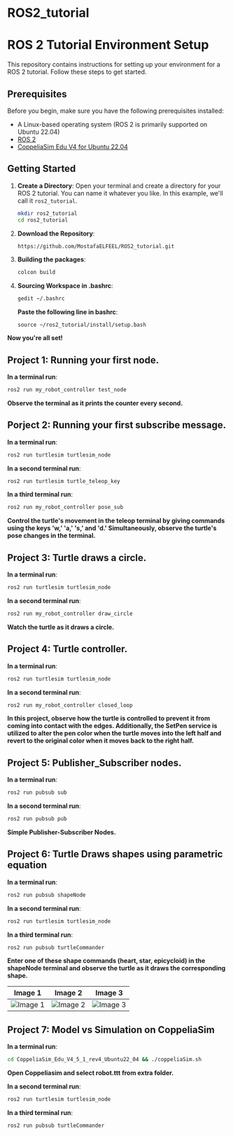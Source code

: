 # ROS2_tutorial
# ROS 2 Tutorial Environment Setup

This repository contains instructions for setting up your environment for a ROS 2 tutorial. Follow these steps to get started.

## Prerequisites

Before you begin, make sure you have the following prerequisites installed:

- A Linux-based operating system (ROS 2 is primarily supported on Ubuntu 22.04)
- [ROS 2](https://docs.ros.org/en/humble/Installation.html)
- [CoppeliaSim Edu V4 for Ubuntu 22.04](https://your-coppelia-download-link-here](https://coppeliarobotics.com/downloads?flavor=edu))


## Getting Started

1. **Create a Directory**: Open your terminal and create a directory for your ROS 2 tutorial. You can name it whatever you like. In this example, we'll call it `ros2_tutorial`.

   ```bash
   mkdir ros2_tutorial
   cd ros2_tutorial

2. **Download the Repository**:
   ```bash
   https://github.com/MostafaELFEEL/ROS2_tutorial.git
3. **Building the packages**:
   ```bash
   colcon build

4. **Sourcing Workspace in .bashrc**:
   ```bash
   gedit ~/.bashrc
   ```

   **Paste the following line in bashrc**:
   ```bashrc
   source ~/ros2_tutorial/install/setup.bash
   ```
**Now you're all set!**


## Project 1: Running your first node.
**In a terminal run**:
```bash
ros2 run my_robot_controller test_node
```
**Observe the terminal as it prints the counter every second.**
## Porject 2: Running your first subscribe message.
**In a terminal run**:
```bash
ros2 run turtlesim turtlesim_node
```
**In a second terminal run**:
```bash
ros2 run turtlesim turtle_teleop_key
```
**In a third terminal run**:
```bash
ros2 run my_robot_controller pose_sub
```
**Control the turtle's movement in the teleop terminal by giving commands using the keys 'w,' 'a,' 's,' and 'd.' Simultaneously, observe the turtle's pose changes in the terminal.**
## Project 3: Turtle draws a circle.
**In a terminal run**:
```bash
ros2 run turtlesim turtlesim_node
```
**In a second terminal run**:
```bash
ros2 run my_robot_controller draw_circle
```
**Watch the turtle as it draws a circle.**
## Project 4: Turtle controller.
**In a terminal run**:
```bash
ros2 run turtlesim turtlesim_node
```
**In a second terminal run**:
```bash
ros2 run my_robot_controller closed_loop
```
**In this project, observe how the turtle is controlled to prevent it from coming into contact with the edges. Additionally, the SetPen service is utilized to alter the pen color when the turtle moves into the left half and revert to the original color when it moves back to the right half.**
## Project 5: Publisher_Subscriber nodes.
**In a terminal run**:
```bash
ros2 run pubsub sub
```
**In a second terminal run**:
```bash
ros2 run pubsub pub
```
**Simple Publisher-Subscriber Nodes.**
## Project 6: Turtle Draws shapes using parametric equation
**In a terminal run**:
```bash
ros2 run pubsub shapeNode
```
**In a second terminal run**:
```bash
ros2 run turtlesim turtlesim_node
```
**In a third terminal run**:
```bash
ros2 run pubsub turtleCommander
```
**Enter one of these shape commands (heart, star, epicycloid) in the shapeNode terminal and observe the turtle as it draws the corresponding shape.** 

| Image 1 | Image 2 | Image 3 |
| ------- | ------- | ------- |
| ![Image 1](https://github.com/MostafaELFEEL/ROS2_tutorial/assets/106331831/5895ed29-8c63-4988-b8a0-9d973779c5f3) | ![Image 2](https://github.com/MostafaELFEEL/ROS2_tutorial/assets/106331831/75bc428c-0c59-4929-884a-c7d65db8dbc0) | ![Image 3](https://github.com/MostafaELFEEL/ROS2_tutorial/assets/106331831/ed5de0a2-cd30-41ac-9eb7-1afa3a06f22f) |

## Project 7: Model vs Simulation on CoppeliaSim
**In a terminal run**:
```bash
cd CoppeliaSim_Edu_V4_5_1_rev4_Ubuntu22_04 && ./coppeliaSim.sh
```
**Open Coppeliasim and select robot.ttt from extra folder.**

**In a second terminal run**:
```bash
ros2 run turtlesim turtlesim_node
```
**In a third terminal run**:
```bash
ros2 run pubsub turtleCommander
```
